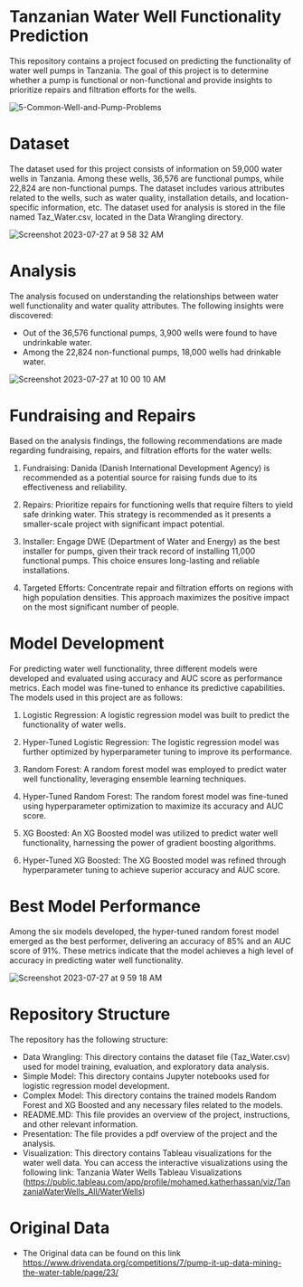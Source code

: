 
# Tanzanian Water Well Functionality Prediction
This repository contains a project focused on predicting the functionality of water well pumps in Tanzania. The goal of this project is to determine whether a pump is functional or non-functional and provide insights to prioritize repairs and filtration efforts for the wells.

![5-Common-Well-and-Pump-Problems](https://github.com/wasih790/Project_3_Tanzanian_Water_Wells/assets/120667351/fc18cb67-9f6e-43fa-ab0c-0d0e212665ad)

# Dataset
The dataset used for this project consists of information on 59,000 water wells in Tanzania. Among these wells, 36,576 are functional pumps, while 22,824 are non-functional pumps. The dataset includes various attributes related to the wells, such as water quality, installation details, and location-specific information, etc. The dataset used for analysis is stored in the file named Taz_Water.csv, located in the Data Wrangling directory.

![Screenshot 2023-07-27 at 9 58 32 AM](https://github.com/wasih790/Project_3_Tanzanian_Water_Wells/assets/120667351/dd0b7a40-1cc4-43ba-b0cb-e8a83bb55980)

# Analysis
The analysis focused on understanding the relationships between water well functionality and water quality attributes. The following insights were discovered:

- Out of the 36,576 functional pumps, 3,900 wells were found to have undrinkable water.
- Among the 22,824 non-functional pumps, 18,000 wells had drinkable water.

![Screenshot 2023-07-27 at 10 00 10 AM](https://github.com/wasih790/Project_3_Tanzanian_Water_Wells/assets/120667351/62f69227-3f6d-4b5e-8017-2dfa8c343b79)

# Fundraising and Repairs
Based on the analysis findings, the following recommendations are made regarding fundraising, repairs, and filtration efforts for the water wells:

1. Fundraising: Danida (Danish International Development Agency) is recommended as a potential source for raising funds due to its effectiveness and reliability.

2. Repairs: Prioritize repairs for functioning wells that require filters to yield safe drinking water. This strategy is recommended as it presents a smaller-scale project with significant impact potential.

3. Installer: Engage DWE (Department of Water and Energy) as the best installer for pumps, given their track record of installing 11,000 functional pumps. This choice ensures long-lasting and reliable installations.

4. Targeted Efforts: Concentrate repair and filtration efforts on regions with high population densities. This approach maximizes the positive impact on the most significant number of people.

# Model Development
For predicting water well functionality, three different models were developed and evaluated using accuracy and AUC score as performance metrics. Each model was fine-tuned to enhance its predictive capabilities. The models used in this project are as follows:

1. Logistic Regression: A logistic regression model was built to predict the functionality of water wells.

2. Hyper-Tuned Logistic Regression: The logistic regression model was further optimized by hyperparameter tuning to improve its performance.

3. Random Forest: A random forest model was employed to predict water well functionality, leveraging ensemble learning techniques.

4. Hyper-Tuned Random Forest: The random forest model was fine-tuned using hyperparameter optimization to maximize its accuracy and AUC score.

5. XG Boosted: An XG Boosted model was utilized to predict water well functionality, harnessing the power of gradient boosting algorithms.

6. Hyper-Tuned XG Boosted: The XG Boosted model was refined through hyperparameter tuning to achieve superior accuracy and AUC score.

# Best Model Performance
Among the six models developed, the hyper-tuned random forest model emerged as the best performer, delivering an accuracy of 85% and an AUC score of 91%. These metrics indicate that the model achieves a high level of accuracy in predicting water well functionality.

![Screenshot 2023-07-27 at 9 59 18 AM](https://github.com/wasih790/Project_3_Tanzanian_Water_Wells/assets/120667351/79f38382-5719-40a0-8442-d6c655689a35)

# Repository Structure
The repository has the following structure:

- Data Wrangling: This directory contains the dataset file (Taz_Water.csv) used for model training, evaluation, and exploratory data analysis.
- Simple Model: This directory contains Jupyter notebooks used for logistic regression model development.
- Complex Model: This directory contains the trained models Random Forest and XG Boosted and any necessary files related to the models.
- README.MD: This file provides an overview of the project, instructions, and other relevant information.
- Presentation: The file provides a pdf overview of the project and the analysis. 
- Visualization: This directory contains Tableau visualizations for the water well data. You can access the interactive visualizations using the following link: Tanzania Water Wells Tableau Visualizations
(https://public.tableau.com/app/profile/mohamed.katherhassan/viz/TanzaniaWaterWells_All/WaterWells)

# Original Data
- The Original data can be found on this link https://www.drivendata.org/competitions/7/pump-it-up-data-mining-the-water-table/page/23/
